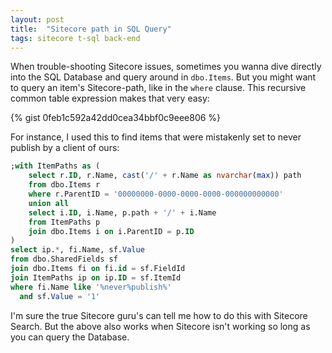 ```yaml
---
layout: post
title:  "Sitecore path in SQL Query"
tags: sitecore t-sql back-end
---
```


When trouble-shooting Sitecore issues, sometimes you wanna dive directly into the SQL Database and query around in `dbo.Items`. But you might want to query an item's Sitecore-path, like in the `where` clause. This recursive common table expression makes that very easy:

{% gist 0feb1c592a42dd0cea34bbf0c9eee806 %}

For instance, I used this to find items that were mistakenly set to never publish by a client of ours:

```sql
;with ItemPaths as (
	select r.ID, r.Name, cast('/' + r.Name as nvarchar(max)) path
	from dbo.Items r
	where r.ParentID = '00000000-0000-0000-0000-000000000000'
	union all
	select i.ID, i.Name, p.path + '/' + i.Name
	from ItemPaths p
	join dbo.Items i on i.ParentID = p.ID
)
select ip.*, fi.Name, sf.Value
from dbo.SharedFields sf
join dbo.Items fi on fi.id = sf.FieldId
join ItemPaths ip on ip.ID = sf.ItemId
where fi.Name like '%never%publish%'
  and sf.Value = '1'
```

I'm sure the true Sitecore guru's can tell me how to do this with Sitecore Search. But the above also works when Sitecore isn't working so long as you can query the Database.